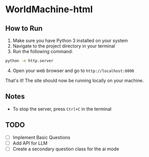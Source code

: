 # WorldMachine-html
 
## How to Run

1. Make sure you have Python 3 installed on your system
2. Navigate to the project directory in your terminal
3. Run the following command:

```bash
python -m http.server
```

4. Open your web browser and go to `http://localhost:8000`

That's it! The site should now be running locally on your machine.

## Notes

- To stop the server, press `Ctrl+C` in the terminal

## TODO

- [ ] Implement Basic Questions
- [ ] Add API for LLM
- [ ] Create a secondary question class for the ai mode
